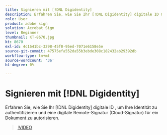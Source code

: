```yaml
---
title: Signieren mit [!DNL Digidentity]
description: Erfahren Sie, wie Sie Ihr [!DNL Digidentity] digitale ID mit Adobe Sign
role: User
product: adobe sign
solution: Acrobat Sign
level: Beginner
thumbnail: KT-8670.jpg
kt: 8670
exl-id: 4c1641bc-3298-45f0-95ed-7071e6158e5e
source-git-commit: 47575efa552da55b3ebde308c182432ab29392db
workflow-type: tm+mt
source-wordcount: '36'
ht-degree: 0%

---
```


# Signieren mit [!DNL Digidentity]

Erfahren Sie, wie Sie Ihr [!DNL Digidentity] digitale ID , um Ihre Identität zu authentifizieren und eine digitale Remote-Signatur (Cloud-Signatur) für ein Dokument zu autorisieren.

>[!VIDEO](https://video.tv.adobe.com/v/336991?hidetitle=true)
